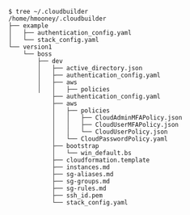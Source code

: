

    $ tree ~/.cloudbuilder
    /home/hmooney/.cloudbuilder
    ├── example
    │   ├── authentication_config.yaml
    │   └── stack_config.yaml
    └── version1
        └── boss
            ├── dev
            │   ├── active_directory.json
            │   ├── authentication_config.yaml
            │   ├── aws
            │   │   ├── policies
                ├── authentication_config.yaml
                ├── aws
                │   ├── policies
                │   │   ├── CloudAdminMFAPolicy.json
                │   │   ├── CloudUserMFAPolicy.json
                │   │   └── CloudUserPolicy.json
                │   └── CloudPasswordPolicy.yaml
                ├── bootstrap
                │   └── win_default.bs
                ├── cloudformation.template
                ├── instances.md
                ├── sg-aliases.md
                ├── sg-groups.md
                ├── sg-rules.md
                ├── ssh_id.pem
                └── stack_config.yaml

